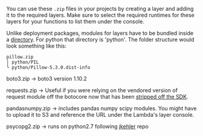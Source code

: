 You can use these ```.zip``` files in your projects by creating a layer and adding it to the required layers. Make sure to select the required runtimes for these layers for your functions to list them under the console.

Unlike deployment packages, modules for layers have to be bundled inside a [directory](https://docs.aws.amazon.com/lambda/latest/dg/configuration-layers.html#configuration-layers-path). For python that directory is 'python'. The folder structure would look something like this:

```
pillow.zip
│ python/PIL
└ python/Pillow-5.3.0.dist-info
```

boto3.zip -> boto3 version 1.10.2

requests.zip -> Useful if you were relying on the vendored version of request module off the botocore now that has been [stripped off the SDK](https://aws.amazon.com/blogs/developer/removing-the-vendored-version-of-requests-from-botocore/).

pandasnumpy.zip -> includes pandas numpy scipy modules. You might have to upload it to S3 and reference the URL under the Lambda's layer console.

psycopg2.zip -> runs on python2.7 following [jkehler](https://github.com/jkehler/awslambda-psycopg2) repo
